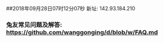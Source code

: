 ##2018年09月28日07时12分07秒 新址: 142.93.184.210
### 兔友常见问题及解答: https://github.com/wanggonging/d/blob/w/FAQ.md
